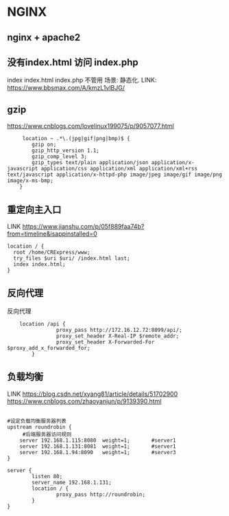 # NGINX

## nginx + apache2 

## 没有index.html   访问 index.php
index index.html index.php 不管用
场景:  静态化.
LINK: https://www.bbsmax.com/A/kmzL1vlBJG/


## gzip

https://www.cnblogs.com/lovelinux199075/p/9057077.html

```nginx
     location ~ .*\.(jpg|gif|png|bmp)$ {
        gzip on;
        gzip_http_version 1.1;
        gzip_comp_level 3;
        gzip_types text/plain application/json application/x-javascript application/css application/xml application/xml+rss text/javascript application/x-httpd-php image/jpeg image/gif image/png image/x-ms-bmp;
	}
```

## 重定向主入口

LINK https://www.jianshu.com/p/05f889faa74b?from=timeline&isappinstalled=0

```nginx
location / {
  root /home/CRExpress/www;
  try_files $uri $uri/ /index.html last;
  index index.html;
}
```

## 反向代理

反向代理

```nginx
	location /api {
                proxy_pass http://172.16.12.72:8099/api/;
                proxy_set_header X-Real-IP $remote_addr;
                proxy_set_header X-Forwarded-For $proxy_add_x_forwarded_for;
        }
```

## 负载均衡

LINK 
https://blog.csdn.net/xyang81/article/details/51702900
https://www.cnblogs.com/zhaoyanjun/p/9139390.html

```nginx

#设定负载均衡服务器列表
upstream roundrobin {
     #后端服务器访问规则
    server 192.168.1.115:8080  weight=1;       #server1
    server 192.168.1.131:8081  weight=1;       #server1
    server 192.168.1.94:8090   weight=1;       #server3
}

server {
        listen 80;
        server_name 192.168.1.131;
        location / {
                proxy_pass http://roundrobin;
        }
}

```